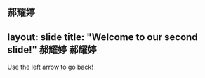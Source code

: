 郝耀婷
---
layout: slide
title: "Welcome to our second slide!"
郝耀婷
郝耀婷
---
Use the left arrow to go back!

